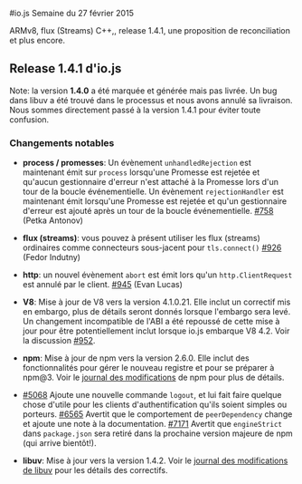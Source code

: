 #io.js Semaine du 27 février 2015

ARMv8, flux (Streams) C++,, release 1.4.1, une proposition de reconciliation et plus encore.

## Release 1.4.1 d'io.js

Note: la version **1.4.0** a été marquée et générée mais pas livrée. Un bug dans libuv a été trouvé dans le processus et nous avons annulé sa livraison. Nous sommes directement passé à la version 1.4.1 pour éviter toute confusion.

### Changements notables

- **process / promesses**: Un évènement `unhandledRejection` est maintenant émit sur `process` lorsqu'une Promesse est rejetée et qu'aucun gestionnaire d'erreur n'est attaché à la Promesse lors d'un tour de la boucle événementielle.
Un évènement `rejectionHandler` est maintenant émit lorsqu'une Promesse est rejetée et qu'un gestionnaire d'erreur est ajouté après un tour de la boucle événementielle. [#758](https://github.com/iojs/io.js/pull/758) (Petka Antonov)

- **flux (streams)**: vous pouvez à présent utiliser les flux (streams) ordinaires comme connecteurs sous-jacent pour `tls.connect()` [#926](https://github.com/iojs/io.js/pull/926) (Fedor Indutny)

- **http**: un nouvel évènement `abort` est émit lors qu'un `http.ClientRequest` est annulé par le client. [#945](https://github.com/iojs/io.js/pull/945) (Evan Lucas)

- **V8**: Mise à jour de V8 vers la version 4.1.0.21. Elle inclut un correctif mis en embargo, plus de détails seront donnés lorsque l'embargo sera levé. Un changement incompatible de l'ABI a été repoussé de cette mise à jour pour être potentiellement inclut lorsque io.js embarque V8 4.2. Voir la discussion [#952](https://github.com/iojs/io.js/pull/952).

- **npm**: Mise à jour de npm vers la version 2.6.0. Elle inclut des fonctionnalités pour gérer le nouveau registre et pour se préparer à npm@3. Voir le [journal des modifications](https://github.com/npm/npm/blob/master/CHANGELOG.md#v260-2015-02-12) de npm pour plus de détails.

- [#5068](https://github.com/npm/npm/issues/5068) Ajoute une nouvelle commande `logout`, et lui fait faire quelque chose d'utile pour les clients d'authentification qu'ils soient simples ou porteurs. [#6565](https://github.com/npm/npm/issues/6565) Avertit que le comportement de `peerDependency` change et ajoute une note à la documentation. [#7171](https://github.com/npm/npm/issues/7171) Avertit que `engineStrict` dans `package.json` sera retiré dans la prochaine version majeure de npm (qui arrive bientôt!).

- **libuv**: Mise à jour vers la version 1.4.2. Voir le [journal des modifications de libuv](https://github.com/libuv/libuv/blob/v1.x/ChangeLog) pour les détails des correctifs.